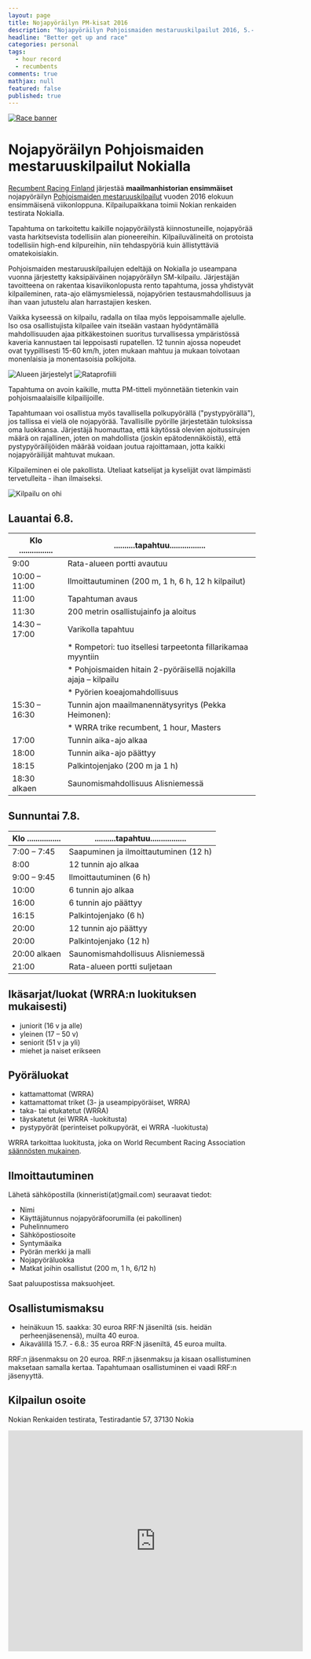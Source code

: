 ```yaml
---
layout: page
title: Nojapyöräilyn PM-kisat 2016
description: "Nojapyöräilyn Pohjoismaiden mestaruuskilpailut 2016, 5.- 7. elokuuta"
headline: "Better get up and race"
categories: personal
tags: 
  - hour record
  - recumbents
comments: true
mathjax: null
featured: false
published: true
---
```


[![Race banner](/images/NRC2016-front.jpg)](http://rrfi.fi/nrc16)

# Nojapyöräilyn Pohjoismaiden mestaruuskilpailut Nokialla

[Recumbent Racing Finland](http://rrfi.fi) järjestää **maailmanhistorian ensimmäiset** 
nojapyöräilyn [Pohjoismaiden mestaruuskilpailut](http://rrfi.fi/nrc16) 
vuoden 2016 elokuun ensimmäisenä viikonloppuna. Kilpailupaikkana toimii
Nokian renkaiden testirata Nokialla.

Tapahtuma on tarkoitettu kaikille nojapyöräilystä kiinnostuneille, 
nojapyörää vasta harkitsevista todellisiin alan pioneereihin. 
Kilpailuvälineitä on protoista todellisiin high-end kilpureihin, 
niin tehdaspyöriä kuin ällistyttäviä omatekoisiakin.

Pohjoismaiden mestaruuskilpailujen edeltäjä on Nokialla jo useampana 
vuonna järjestetty kaksipäiväinen nojapyöräilyn SM-kilpailu. 
Järjestäjän tavoitteena on rakentaa kisaviikonlopusta rento tapahtuma, jossa 
yhdistyvät kilpaileminen, rata-ajo elämysmielessä, 
nojapyörien testausmahdollisuus ja ihan vaan jutustelu alan harrastajien kesken.

Vaikka kyseessä on kilpailu, radalla on tilaa myös leppoisammalle ajelulle. 
Iso osa osallistujista kilpailee vain itseään vastaan hyödyntämällä mahdollisuuden 
ajaa pitkäkestoinen suoritus turvallisessa ympäristössä kaveria kannustaen 
tai leppoisasti rupatellen. 12 tunnin ajossa nopeudet ovat tyypillisesti 15-60 km/h,
joten mukaan mahtuu ja mukaan toivotaan monenlaisia ja monentasoisia polkijoita.

![Alueen järjestelyt](/images/Nokia.jpg "Nokian renkaiden testiradan järjestelyt")
![Rataprofiili](/images/Nokian-radan-profiili.jpg "Rataprofiili")

Tapahtuma on avoin kaikille, mutta PM-titteli myönnetään tietenkin vain 
pohjoismaalaisille kilpailijoille.

Tapahtumaan voi osallistua myös tavallisella polkupyörällä ("pystypyörällä"), 
jos tallissa ei vielä ole nojapyörää. Tavallisille pyörille järjestetään tuloksissa
oma luokkansa. Järjestäjä huomauttaa, että käytössä olevien ajoitussirujen määrä on rajallinen,
joten on mahdollista (joskin epätodennäköistä), että pystypyöräilijöiden määrää 
voidaan joutua rajoittamaan, jotta kaikki nojapyöräilijät mahtuvat mukaan. 

Kilpaileminen ei ole pakollista. Uteliaat katselijat ja kyselijät ovat 
lämpimästi tervetulleita - ihan ilmaiseksi. 

![Kilpailu on ohi](/images/GOPR1278.jpg "Kilpailu on ohi (2015)")

## Lauantai 6.8.

| Klo ................ | ..........tapahtuu................. |
| ------------- | ----------------------------------- |
| 9:00	|  Rata-alueen portti avautuu |
| 10:00 – 11:00 |  Ilmoittautuminen (200 m, 1 h, 6 h, 12 h kilpailut) |
| 11:00 |  Tapahtuman avaus |
| 11:30 | 	200 metrin osallistujainfo ja aloitus |
| 14:30 – 17:00 | 	Varikolla tapahtuu |
| | *	Rompetori: tuo itsellesi tarpeetonta fillarikamaa myyntiin |
| | *	Pohjoismaiden hitain 2-pyöräisellä nojakilla ajaja – kilpailu |
| | *	Pyörien koeajomahdollisuus |
| 15:30 – 16:30 | 	Tunnin ajon maailmanennätysyritys (Pekka Heimonen): | 
| | *	WRRA trike recumbent, 1 hour, Masters  |
| 17:00 | 	Tunnin aika-ajo alkaa |
| 18:00 | 	Tunnin aika-ajo päättyy |
| 18:15 | 	Palkintojenjako (200 m ja 1 h) |
| 18:30 alkaen | Saunomismahdollisuus Alisniemessä |

## Sunnuntai 7.8.

| Klo ................ | ..........tapahtuu................. |
| ------------- | ----------------------------------- |
| 7:00 – 7:45 |	Saapuminen ja ilmoittautuminen (12 h) |
| 8:00 |	12 tunnin ajo alkaa |
| 9:00 – 9:45 |	Ilmoittautuminen (6 h) |
| 10:00 |	6 tunnin ajo alkaa |
| 16:00 |	6 tunnin ajo päättyy |
| 16:15 |	Palkintojenjako (6 h) |
| 20:00 |	12 tunnin ajo päättyy |
| 20:00 |	Palkintojenjako (12 h) |
| 20:00 alkaen |	Saunomismahdollisuus Alisniemessä |
| 21:00 |	Rata-alueen portti suljetaan |


## Ikäsarjat/luokat (WRRA:n luokituksen mukaisesti)
- juniorit (16 v ja alle)
- yleinen (17 – 50 v)
- seniorit (51 v ja yli)
- miehet ja naiset erikseen

## Pyöräluokat 
- kattamattomat (WRRA)
- kattamattomat triket (3- ja useampipyöräiset, WRRA)
- taka- tai etukatetut (WRRA)
- täyskatetut (ei WRRA -luokitusta)
- pystypyörät (perinteiset polkupyörät, ei WRRA -luokitusta)

WRRA tarkoittaa luokitusta, joka on World Recumbent Racing Association 
[säännösten mukainen](http://www.recumbents.com/wrra/rules.htm).

## Ilmoittautuminen
Lähetä sähköpostilla (kinneristi(at)gmail.com) seuraavat tiedot:

- Nimi
- Käyttäjätunnus nojapyöräfoorumilla (ei pakollinen)
- Puhelinnumero
- Sähköpostiosoite
- Syntymäaika
- Pyörän merkki ja malli
- Nojapyöräluokka
- Matkat joihin osallistut (200 m, 1 h, 6/12 h)

Saat paluupostissa maksuohjeet.

## Osallistumismaksu 

- heinäkuun 15. saakka: 30 euroa RRF:N jäseniltä (sis. heidän perheenjäsenensä), muilta 40 euroa. 
- Aikavälillä 15.7. - 6.8.: 35 euroa RRF:N jäseniltä, 45 euroa muilta.

RRF:n jäsenmaksu on 20 euroa. RRF:n jäsenmaksu ja kisaan osallistuminen maksetaan samalla kertaa.
Tapahtumaan osallistuminen ei vaadi RRF:n jäsenyyttä.

## Kilpailun osoite

Nokian Renkaiden testirata, Testiradantie 57, 37130 Nokia

<iframe src="https://www.google.com/maps/embed?pb=!1m14!1m8!1m3!1d15225.885497891142!2d23.5087634!3d61.5088412!3m2!1i1024!2i768!4f13.1!3m3!1m2!1s0x468ed7af47683297%3A0xfeee2f3c933d6eff!2sTestiradantie+57%2C+39150+Nokia%2C+Finland!5e0!3m2!1sen!2sus!4v1458636335852" width="600" height="450" frameborder="0" style="border:0" allowfullscreen></iframe>

